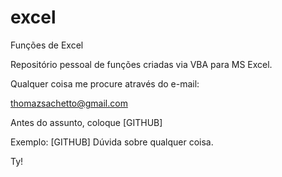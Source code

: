 # excel
Funções de Excel

Repositório pessoal de funções criadas via VBA para MS Excel.

Qualquer coisa me procure através do e-mail:

thomazsachetto@gmail.com

Antes do assunto, coloque [GITHUB]

Exemplo: [GITHUB] Dúvida sobre qualquer coisa.

Ty!
